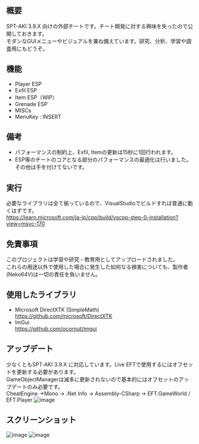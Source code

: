 ## 概要
SPT-AKI 3.9.X 向けの外部チートです。チート開発に対する興味を失ったので公開しておきます。  
モダンなGUIメニューやビジュアルを兼ね備えています。研究、分析、学習や調査用にもどうぞ。

## 機能
* Player ESP
* Exfil ESP
* Item ESP（WIP）
* Grenade ESP
* MISCs
* MenuKey : INSERT

## 備考
* パフォーマンスの制約上、Exfil, Itemの更新は15秒に1回行われます。
* ESP等のチートのコアとなる部分のパフォーマンスの最適化は行いました。その他は手を付けてないです。

## 実行
必要なライブラリは全て揃っているので、VisualStudioでビルドすれば普通に動くはずです。  
https://learn.microsoft.com/ja-jp/cpp/build/vscpp-step-0-installation?view=msvc-170

## 免責事項
このプロジェクトは学習や研究・教育用としてアップロードされました。  
これらの用途以外で使用した場合に発生した如何なる損害についても、製作者(Neko64V)は一切の責任を負いません。  

## 使用したライブラリ
* Microsoft DirectXTK (SimpleMath)  
https://github.com/microsoft/DirectXTK  
* ImGui  
https://github.com/ocornut/imgui  

## アップデート
少なくともSPT-AKI 3.9.X に対応しています。Live EFTで使用するにはオフセットを更新する必要があります。  
GameObjectManagerは滅多に更新されないので基本的にはオフセットのアップデートのみ必要です。  
CheatEngine ->Mono -> .Net Info -> Assembly-CSharp -> EFT.GameWorld / EFT.Player
![image](https://github.com/user-attachments/assets/97fe9626-4269-443e-97a6-9cc145b6d698)

## スクリーンショット
![image](https://github.com/user-attachments/assets/0be7e79e-6d53-4963-9b5f-2a2ddf21d969)
![image](https://github.com/user-attachments/assets/849a1807-e477-4478-92be-08cb723c9b0c)
